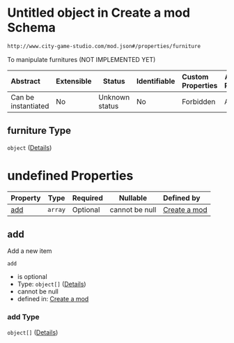 # Untitled object in Create a mod Schema

```txt
http://www.city-game-studio.com/mod.json#/properties/furniture
```

To manipulate furnitures (NOT IMPLEMENTED YET)


| Abstract            | Extensible | Status         | Identifiable | Custom Properties | Additional Properties | Access Restrictions | Defined In                                                                 |
| :------------------ | ---------- | -------------- | ------------ | :---------------- | --------------------- | ------------------- | -------------------------------------------------------------------------- |
| Can be instantiated | No         | Unknown status | No           | Forbidden         | Allowed               | none                | [generic.schema.json\*](../out/generic.schema.json "open original schema") |

## furniture Type

`object` ([Details](generic-properties-furniture.md))

# undefined Properties

| Property    | Type    | Required | Nullable       | Defined by                                                                                                                                          |
| :---------- | ------- | -------- | -------------- | :-------------------------------------------------------------------------------------------------------------------------------------------------- |
| [add](#add) | `array` | Optional | cannot be null | [Create a mod](generic-properties-furniture-properties-add.md "http&#x3A;//www.city-game-studio.com/mod.json#/properties/furniture/properties/add") |

## add

Add a new item


`add`

-   is optional
-   Type: `object[]` ([Details](generic-properties-furniture-properties-add-items.md))
-   cannot be null
-   defined in: [Create a mod](generic-properties-furniture-properties-add.md "http&#x3A;//www.city-game-studio.com/mod.json#/properties/furniture/properties/add")

### add Type

`object[]` ([Details](generic-properties-furniture-properties-add-items.md))

